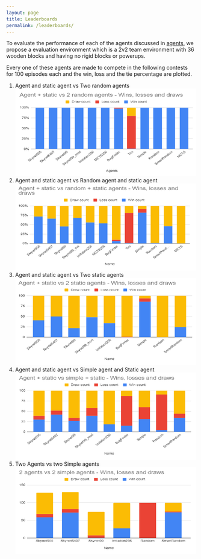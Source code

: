 ```yaml
---
layout: page
title: Leaderboards
permalink: /leaderboards/
---
```


To evaluate the performance of each of the agents discussed in [agents](/agents/), we propose a evaluation environment which is a 2v2 team environment with 36 wooden blocks and having no rigid blocks or powerups.

Every one of these agents are made to compete in the following contests for 100 episodes each and the win, loss and the tie percentage are plotted.

1. Agent and static agent vs Two random agents
![](/images/res_1.png)
2. Agent and static agent vs Random agent and static agent
![](/images/res_2.png)
3. Agent and static agent vs Two static agents
![](/images/res_3.png)
4. Agent and static agent vs Simple agent and Static agent
![](/images/res_4.png)
5. Two Agents vs two Simple agents
![](/images/res_5.png)
